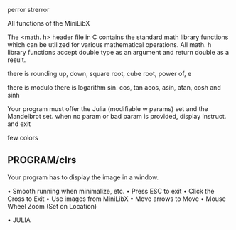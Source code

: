 perror
strerror

All functions of the MiniLibX


The <math. h> header file in C contains the standard math library functions which can be utilized for various mathematical operations. All math. h library functions accept double type as an argument and return double as a result.

there is rounding up, down,
square root, cube root, power of, e

there is modulo
there is logarithm
sin. cos, tan acos, asin, atan, cosh and sinh


Your program must offer the Julia (modifiable w params) set and the Mandelbrot set.
when no param or bad param is provided, display instruct. and exit

few colors

## PROGRAM/clrs

Your program has to display the image in a window.

• Smooth running when minimalize, etc.
• Press ESC to exit
• Click the Cross to Exit
• Use images from MiniLibX
• Move arrows to Move
• Mouse Wheel Zoom (Set on Location)

• JULIA 
